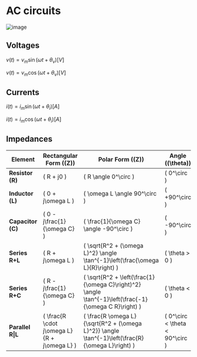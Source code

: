 # AC circuits

![image](https://github.com/user-attachments/assets/b7ab8ffd-ad6f-415a-9d9a-d30c1bc14095)

## Voltages

$v(t)= v_m\sin(\omega t + \theta_v) [V]$

$v(t)= v_m\cos(\omega t + \theta_v) [V]$

## Currents

$i(t)= i_m\sin(\omega t + \theta_i) [A]$

$i(t)= i_m\cos(\omega t + \theta_i) [A]$

## Impedances

| Element          | Rectangular Form (\(Z\))       | Polar Form (\(Z\))                     | Angle (\(\theta\)) |
|------------------|--------------------------------|----------------------------------------|--------------------|
| **Resistor (R)** | \( R + j0 \)                   | \( R \angle 0^\circ \)                 | \( 0^\circ \)      |
| **Inductor (L)** | \( 0 + j\omega L \)            | \( \omega L \angle 90^\circ \)         | \( +90^\circ \)    |
| **Capacitor (C)**| \( 0 - j\frac{1}{\omega C} \)  | \( \frac{1}{\omega C} \angle -90^\circ \) | \( -90^\circ \) |
| **Series R+L**   | \( R + j\omega L \)            | \( \sqrt{R^2 + (\omega L)^2} \angle \tan^{-1}\left(\frac{\omega L}{R}\right) \) | \( \theta > 0 \) |
| **Series R+C**   | \( R - j\frac{1}{\omega C} \)  | \( \sqrt{R^2 + \left(\frac{1}{\omega C}\right)^2} \angle \tan^{-1}\left(\frac{-1}{\omega C R}\right) \) | \( \theta < 0 \) |
| **Parallel R\|L**| \( \frac{R \cdot j\omega L}{R + j\omega L} \) | \( \frac{R \omega L}{\sqrt{R^2 + (\omega L)^2}} \angle \tan^{-1}\left(\frac{R}{\omega L}\right) \) | \( 0^\circ < \theta < 90^\circ \) |
